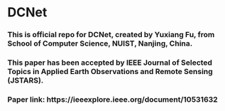 # DCNet
<h3>This is official repo for DCNet, created by Yuxiang Fu, from School of Computer Science, NUIST, Nanjing, China.</h3>
<h3>This paper has been accepted by IEEE Journal of Selected Topics in Applied Earth Observations and Remote Sensing (JSTARS).</h3>
<h3>Paper link: https://ieeexplore.ieee.org/document/10531632 </h3>
